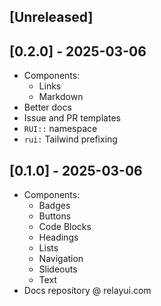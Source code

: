 ## [Unreleased]

## [0.2.0] - 2025-03-06

- Components:
  - Links
  - Markdown
- Better docs
- Issue and PR templates
- `RUI::` namespace
- `rui:` Tailwind prefixing

## [0.1.0] - 2025-03-06

- Components:
  - Badges
  - Buttons
  - Code Blocks
  - Headings
  - Lists
  - Navigation
  - Slideouts
  - Text
- Docs repository @ relayui.com
